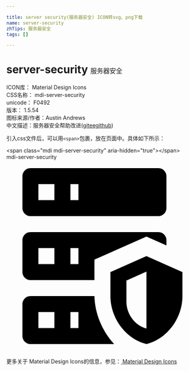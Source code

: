 ```yaml
---

title: server security(服务器安全) ICON转svg、png下载
name: server-security
zhTips: 服务器安全
tags: []

---
```


# server-security  <small style="font-size: 60%;font-weight: 100">服务器安全</small>


<div class="detail-page">
<p>
<span>
ICON库：
<span class="badge-secondary badge">Material Design Icons</span> 
</span>
<br/>
<span>
CSS名称：
<span class="badge-secondary badge">mdi-server-security</span> 
</span>
<br/>
<span>
unicode：
<span class="badge-secondary badge">F0492</span> 
<copy-btn content='F0492' btn-title=""></copy-btn>
<copy-btn :content='String.fromCodePoint(parseInt("F0492", 16))' btn-title="复制U"></copy-btn>
</span>
<br/>
<span>
版本：
<span class="badge-secondary badge">1.5.54</span> 
</span>
<br/>
<span>图标来源/作者：<span class="badge-light badge">Austin Andrews</span></span> 
<br/>
<span class="zh-detail">中文描述：<span class="badge-primary badge">服务器安全</span><span class="help-link"><span>帮助改进</span>(<a href="https://gitee.com/liuwave/icon-helper/edit/master/json/material/server-security.json" target="_blank" rel="noopener noreferrer">gitee</a><a href="https://github.com/liuwave/icon-helper/edit/master/json/material/server-security.json" target="_blank" rel="noopener noreferrer">github</a></span>)</span><br/>
</p>
</div>
<div class="alert alert-dark">
  <i class="mdi mdi-server-security mdi-48px"></i>
  <i class="mdi mdi-server-security mdi-36px"></i>
  <i class="mdi mdi-server-security mdi-24px"></i>
  <i class="mdi mdi-server-security mdi-18px"></i>
</div>
<div>
  <p>引入css文件后，可以用<code>&lt;span&gt;</code>包裹，放在页面中。具体如下所示：    
  </p>
  <div class="alert alert-primary" style="font-size: 14px">
    &lt;span class="mdi mdi-server-security" aria-hidden="true"&gt;&lt;/span&gt;
    <copy-btn content='<span class="mdi mdi-server-security" aria-hidden="true"></span>'></copy-btn>
  </div>
  <div class="alert alert-secondary">
    <i class="mdi mdi-server-security"
    style="font-size: 24px"
    aria-hidden="true"></i> mdi-server-security
    <copy-btn content="mdi-server-security" btn-title="复制图标名称"></copy-btn>
  </div>
</div>
<div id="svg" class="svg-wrap">
<svg xmlns="http://www.w3.org/2000/svg" viewBox="0 0 24 24"><path d="M3,1H19A1,1 0 0,1 20,2V6A1,1 0 0,1 19,7H3A1,1 0 0,1 2,6V2A1,1 0 0,1 3,1M3,9H19A1,1 0 0,1 20,10V10.67L17.5,9.56L11,12.44V15H3A1,1 0 0,1 2,14V10A1,1 0 0,1 3,9M3,17H11C11.06,19.25 12,21.4 13.46,23H3A1,1 0 0,1 2,22V18A1,1 0 0,1 3,17M8,5H9V3H8V5M8,13H9V11H8V13M8,21H9V19H8V21M4,3V5H6V3H4M4,11V13H6V11H4M4,19V21H6V19H4M17.5,12L22,14V17C22,19.78 20.08,22.37 17.5,23C14.92,22.37 13,19.78 13,17V14L17.5,12M17.5,13.94L15,15.06V17.72C15,19.26 16.07,20.7 17.5,21.06V13.94Z" /></svg>
</div>
<detail full-name='mdi-server-security'></detail>
    
<div><p>更多关于 Material Design Icons的信息，参见：<a target="_blank" href="https://iconhelper.cn/material.html"> Material Design Icons</a>
</p></div>
